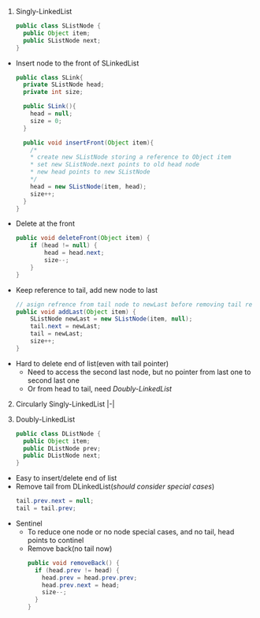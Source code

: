 1. Singly-LinkedList
    ```java
    public class SListNode {
      public Object item;
      public SListNode next;
    }
    ```
  - Insert node to the front of SLinkedList
    ```java
    public class SLink{
      private SListNode head;
      private int size;

      public SLink(){
        head = null;
        size = 0;
      }

      public void insertFront(Object item){
        /*
        * create new SListNode storing a reference to Object item
        * set new SListNode.next points to old head node
        * new head points to new SListNode
        */
        head = new SListNode(item, head);
        size++;
      }
    }
    ```
  - Delete at the front
    ```java
    public void deleteFront(Object item) {
        if (head != null) {
            head = head.next;
            size--;
        }
    }
    ```
  - Keep reference to tail, add new node to last
    ```java
    // asign refrence from tail node to newLast before removing tail reference
    public void addLast(Object item) {
        SListNode newLast = new SListNode(item, null);
        tail.next = newLast;
        tail = newLast;
        size++;
    }
    ```
  - Hard to delete end of list(even with tail pointer)
    * Need to access the second last node, but no pointer from last one to second last one
    * Or from head to tail, need _Doubly-LinkedList_

2. Circularly Singly-LinkedList
    |-|
    
3. Doubly-LinkedList
    ```java
    public class DListNode {
      public Object item;
      public DListNode prev;
      public DListNode next;   
    }
    ```
  - Easy to insert/delete end of list
  - Remove tail from DLinkedList(_should consider special cases_)
    ```java
    tail.prev.next = null;
    tail = tail.prev;
    ```
  - Sentinel
    * To reduce one node or no node special cases, and no tail, head points to continel
    * Remove back(no tail now)
      ```java
      public void removeBack() {
        if (head.prev != head) {
          head.prev = head.prev.prev;
          head.prev.next = head;
          size--;
        } 
      }
      ```
  
